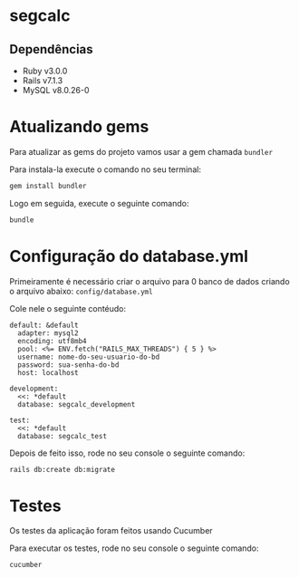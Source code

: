 # segcalc

## Dependências

- Ruby v3.0.0
- Rails v7.1.3
- MySQL v8.0.26-0

# Atualizando gems

Para atualizar as gems do projeto vamos usar a gem chamada `bundler`

Para instala-la execute o comando no seu terminal:

```bash
gem install bundler
```

Logo em seguida, execute o seguinte comando:

```bash
bundle
```
# Configuração do database.yml

Primeiramente é necessário criar o arquivo para 0 banco de dados criando o arquivo abaixo:
`config/database.yml`

Cole nele o seguinte contéudo:

```
default: &default
  adapter: mysql2
  encoding: utf8mb4
  pool: <%= ENV.fetch("RAILS_MAX_THREADS") { 5 } %>
  username: nome-do-seu-usuario-do-bd
  password: sua-senha-do-bd
  host: localhost

development:
  <<: *default
  database: segcalc_development

test:
  <<: *default
  database: segcalc_test
```

Depois de feito isso, rode no seu console o seguinte comando:

```bash
rails db:create db:migrate
```

# Testes
Os testes da aplicação foram feitos usando Cucumber

Para executar os testes, rode no seu console o seguinte comando:

```bash
cucumber
```